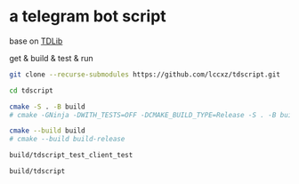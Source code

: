 # a telegram bot script

base on [TDLib](https://github.com/lccxz/td)

get & build & test & run
```bash
git clone --recurse-submodules https://github.com/lccxz/tdscript.git

cd tdscript

cmake -S . -B build
# cmake -GNinja -DWITH_TESTS=OFF -DCMAKE_BUILD_TYPE=Release -S . -B build-release

cmake --build build
# cmake --build build-release

build/tdscript_test_client_test

build/tdscript
```
